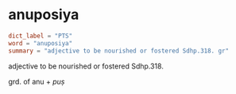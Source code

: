 # anuposiya

``` toml
dict_label = "PTS"
word = "anuposiya"
summary = "adjective to be nourished or fostered Sdhp.318. gr"
```

adjective to be nourished or fostered Sdhp.318.

grd. of anu \+ *puṣ*

